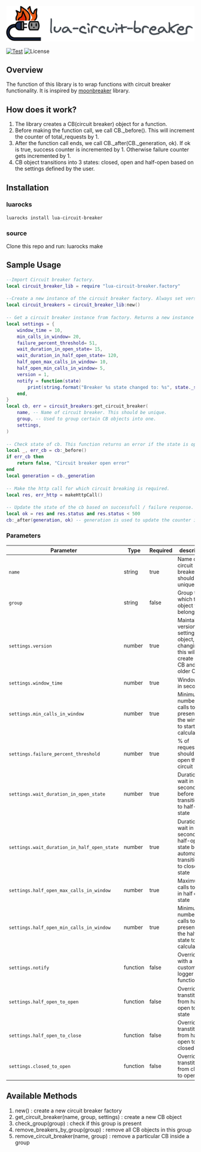 ![lua-circuit-breaker](./lua-circuit-breaker.svg)

[![Test](https://github.com/dream11/lua-circuit-breaker/actions/workflows/ci.yml/badge.svg)](https://github.com/dream11/lua-circuit-breaker/actions/workflows/ci.yml)
![License](https://img.shields.io/badge/license-MIT-green.svg)

## Overview

The function of this library is to wrap functions with circuit breaker functionality. It is inspired by [moonbreaker](https://github.com/Invizory/moonbreaker) library.

## How does it work?

1. The library creates a CB(circuit breaker) object for a function.
2. Before making the function call, we call CB._before(). This will increment the counter of total_requests by 1.
3. After the function call ends, we call CB._after(CB._generation, ok). If ok is true, success counter is incremented by 1. Otherwise failure counter gets incremented by 1.
4. CB object transitions into 3 states: closed, open and half-open based on the settings defined by the user.

## Installation

### luarocks
```bash
luarocks install lua-circuit-breaker
```

### source
Clone this repo and run:
     luarocks make


## Sample Usage

```lua
--Import Circuit breaker factory.
local circuit_breaker_lib = require "lua-circuit-breaker.factory"

--Create a new instance of the circuit breaker factory. Always set version=0. This is used to flush the circuit breakers when the configuration is changed.
local circuit_breakers = circuit_breaker_lib:new()

-- Get a circuit breaker instance from factory. Returns a new instance only if not already created.
local settings = {  
    window_time = 10,
    min_calls_in_window= 20,
    failure_percent_threshold= 51,
    wait_duration_in_open_state= 15,
    wait_duration_in_half_open_state= 120,
    half_open_max_calls_in_window= 10,
    half_open_min_calls_in_window= 5,
    version = 1,
    notify = function(state)
        print(string.format("Breaker %s state changed to: %s", state._state))
    end,
}
local cb, err = circuit_breakers:get_circuit_breaker( 
    name, -- Name of circuit breaker. This should be unique.
    group, -- Used to group certain CB objects into one.      
    settings,
)

-- Check state of cb. This function returns an error if the state is open or half_open_max_calls_in_window is breached.
local _, err_cb = cb:_before() 
if err_cb then
    return false, "Circuit breaker open error"
end
local generation = cb._generation
 
-- Make the http call for which circuit breaking is required.
local res, err_http = makeHttpCall()

-- Update the state of the cb based on successfull / failure response.
local ok = res and res.status and res.status < 500
cb:_after(generation, ok) -- generation is used to update the counter in the correct time bucket.
```


### Parameters

| Parameter | Type  | Required | description |
| --- | --- | --- | --- |
| `name` | string | true | Name of circuit breaker, this should be unique |
| `group` | string | false | Group to which the CB object will belong |
| `settings.version` | number | true | Maintains version of settings object, changing this will create new CB and flush older CB |
| `settings.window_time` | number | true | Window size in seconds |
| `settings.min_calls_in_window` | number | true | Minimum number of calls to be present in the window to start calculation |
| `settings.failure_percent_threshold` | number | true | % of requests that should fail to open the circuit |
| `settings.wait_duration_in_open_state` | number | true | Duration to wait in seconds before again transitioning to half-open state |
| `settings.wait_duration_in_half_open_state` | number | true | Duration to wait in seconds in half-open state before automatically transitioning to closed state |
| `settings.half_open_max_calls_in_window` | number | true | Maximum calls to allow in half open state |
| `settings.half_open_min_calls_in_window` | number | true | Minimum number of calls to be present in the half open state to start calculation |
| `settings.notify` | function | false | Overrides with a custom logger function |
| `settings.half_open_to_open` | function | false | Overrides transtition from half-open to open state |
| `settings.half_open_to_close` | function | false | Overrides transtition from half-open to closed state |
| `settings.closed_to_open` | function | false | Overrides transtition from closed to open state |


## Available Methods

1. new() : create a new circuit breaker factory
2. get_circuit_breaker(name, group, settings) : create a new CB object 
3. check_group(group) : check if this group is present
4. remove_breakers_by_group(group) : remove all CB objects in this group
5. remove_circuit_breaker(name, group) : remove a particular CB inside a group